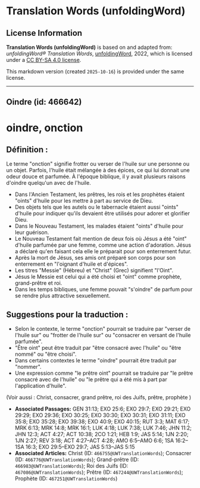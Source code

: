# Translation Words (unfoldingWord)

## License Information

**Translation Words (unfoldingWord)** is based on and adapted from: _unfoldingWord® Translation Words_, [unfoldingWord](https://unfoldingword.org/utw), 2022, which is licensed under a [CC BY-SA 4.0 license](https://creativecommons.org/licenses/by-sa/4.0/legalcode.en).

This markdown version (created `2025-10-16`) is provided under the same license.



--------------------------------

## Oindre (id: 466642)

oindre, onction
===============

Définition :
------------

Le terme "onction" signifie frotter ou verser de l'huile sur une personne ou un objet. Parfois, l'huile était mélangée à des épices, ce qui lui donnait une odeur douce et parfumée. À l'époque biblique, il y avait plusieurs raisons d'oindre quelqu'un avec de l'huile.

* Dans l'Ancien Testament, les prêtres, les rois et les prophètes étaient "oints" d'huile pour les mettre à part au service de Dieu.
* Des objets tels que les autels ou le tabernacle étaient aussi "oints" d'huile pour indiquer qu'ils devaient être utilisés pour adorer et glorifier Dieu.
* Dans le Nouveau Testament, les malades étaient "oints" d'huile pour leur guérison.
* Le Nouveau Testament fait mention de deux fois où Jésus a été "oint" d'huile parfumée par une femme, comme une action d'adoration. Jésus a déclaré qu'en faisant cela elle le préparait pour son enterrement futur.
* Après la mort de Jésus, ses amis ont préparé son corps pour son enterrement en "l'oignant d'huile et d'épices".
* Les titres "Messie" (Hébreu) et "Christ" (Grec) signifient "l'Oint".
* Jésus le Messie est celui qui a été choisi et "oint" comme prophète, grand\-prêtre et roi.
* Dans les temps bibliques, une femme pouvait "s'oindre" de parfum pour se rendre plus attractive sexuellement.

Suggestions pour la traduction :
--------------------------------

* Selon le contexte, le terme "onction" pourrait se traduire par "verser de l'huile sur" ou "frotter de l'huile sur" ou "consacrer en versant de l'huile parfumée".
* "Être oint" peut être traduit par "être consacré avec l'huile" ou "être nommé" ou "être choisi".
* Dans certains contextes le terme "oindre" pourrait être traduit par "nommer".
* Une expression comme "le prêtre oint" pourrait se traduire par "le prêtre consacré avec de l'huile" ou "le prêtre qui a été mis à part par l'application d'huile".

(Voir aussi : Christ, consacrer, grand prêtre, roi des Juifs, prêtre, prophète )

* **Associated Passages:** GEN 31:13; EXO 25:6; EXO 29:7; EXO 29:21; EXO 29:29; EXO 29:36; EXO 30:25; EXO 30:30; EXO 30:31; EXO 31:11; EXO 35:8; EXO 35:28; EXO 39:38; EXO 40:9; EXO 40:15; RUT 3:3; MAT 6:17; MRK 6:13; MRK 14:8; MRK 16:1; LUK 4:18; LUK 7:38; LUK 7:46; JHN 11:2; JHN 12:3; ACT 4:27; ACT 10:38; 2CO 1:21; HEB 1:9; JAS 5:14; 1JN 2:20; 1JN 2:27; REV 3:18; ACT 4:27–ACT 4:28; AMO 6:5–AMO 6:6; 1SA 16:2–1SA 16:3; EXO 29:5–EXO 29:7; JAS 5:13–JAS 5:15
* **Associated Articles:** Christ (ID: `466755@UWTranslationWords`); Consacrer (ID: `466776@UWTranslationWords`); Grand-prêtre (ID: `466983@UWTranslationWords`); Roi des Juifs (ID: `467086@UWTranslationWords`); Prêtre (ID: `467244@UWTranslationWords`); Prophète (ID: `467251@UWTranslationWords`)

